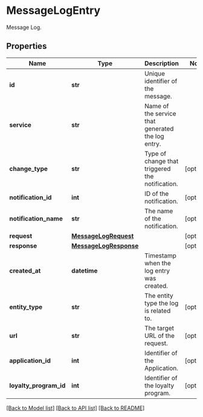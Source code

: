 # MessageLogEntry

Message Log.
## Properties
Name | Type | Description | Notes
------------ | ------------- | ------------- | -------------
**id** | **str** | Unique identifier of the message. | 
**service** | **str** | Name of the service that generated the log entry. | 
**change_type** | **str** | Type of change that triggered the notification. | [optional] 
**notification_id** | **int** | ID of the notification. | [optional] 
**notification_name** | **str** | The name of the notification. | [optional] 
**request** | [**MessageLogRequest**](MessageLogRequest.md) |  | [optional] 
**response** | [**MessageLogResponse**](MessageLogResponse.md) |  | [optional] 
**created_at** | **datetime** | Timestamp when the log entry was created. | 
**entity_type** | **str** | The entity type the log is related to.  | [optional] 
**url** | **str** | The target URL of the request. | [optional] 
**application_id** | **int** | Identifier of the Application. | [optional] 
**loyalty_program_id** | **int** | Identifier of the loyalty program. | [optional] 

[[Back to Model list]](../README.md#documentation-for-models) [[Back to API list]](../README.md#documentation-for-api-endpoints) [[Back to README]](../README.md)


